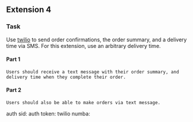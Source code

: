## Extension 4

### Task
Use [twilio](https://www.twilio.com/docs/sms/quickstart/node) to send order confirmations, the order summary, and a delivery time via SMS. For this extension, use an arbitrary delivery time.

#### Part 1
```
Users should receive a text message with their order summary, and delivery time when they complete their order.
```

#### Part 2
```
Users should also be able to make orders via text message.
```


auth sid: 
auth token: 
twilio numba: 